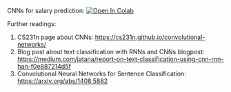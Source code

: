 ﻿CNNs for salary prediction:
[![Open In Colab](https://colab.research.google.com/assets/colab-badge.svg)](https://colab.research.google.com/github/girafe-ai/ml-mipt/blob/advanced_s21/week1_02_CNN_for_texts_and_more_embeddings/practice02_CNN_for_texts.ipynb)

Further readings:

1. CS231n page about CNNs: https://cs231n.github.io/convolutional-networks/
2. Blog post about text classification with RNNs and CNNs blogpost:
   https://medium.com/jatana/report-on-text-classification-using-cnn-rnn-han-f0e887214d5f
3. Convolutional Neural Networks for Sentence Classification:
   https://arxiv.org/abs/1408.5882
